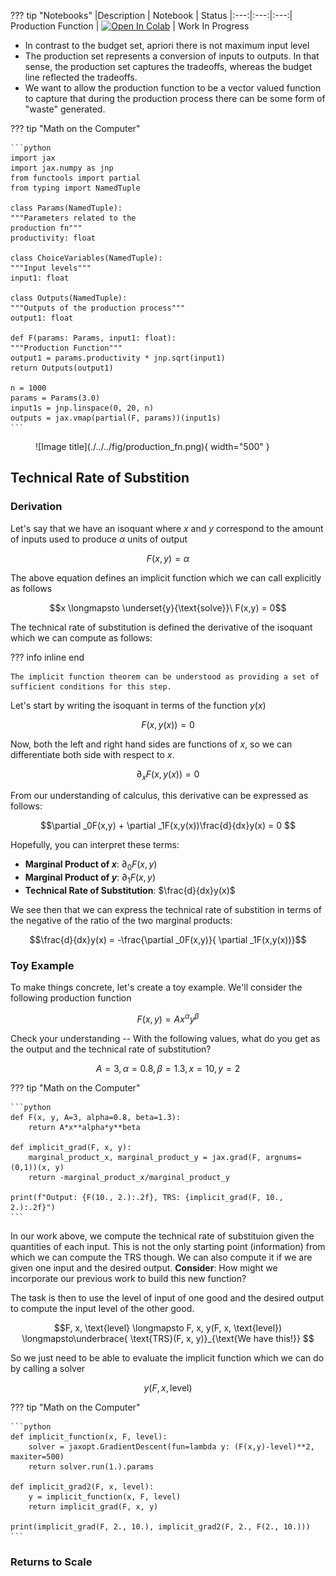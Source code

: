 ??? tip "Notebooks"
    |Description | Notebook | Status 
    |:---:|:---:|:---:|
    Production Function | <a href="https://colab.research.google.com/github/pharringtonp19/mecon/blob/main/notebooks/production_function.ipynb" target="_parent"><img src="https://colab.research.google.com/assets/colab-badge.svg" alt="Open In Colab"/></a> | Work In Progress



- In contrast to the budget set, apriori there is not maximum input level 
- The production set represents a conversion of inputs to outputs. In that sense, the production set captures the tradeoffs, whereas the budget line reflected the tradeoffs. 
- We want to allow the production function to be a vector valued function to capture that during the production process there can be some form of "waste" generated.

??? tip "Math on the Computer"

    ```python 
    import jax
    import jax.numpy as jnp 
    from functools import partial 
    from typing import NamedTuple 

    class Params(NamedTuple):
    """Parameters related to the
    production fn"""
    productivity: float 

    class ChoiceVariables(NamedTuple):
    """Input levels"""
    input1: float 

    class Outputs(NamedTuple):
    """Outputs of the production process"""
    output1: float

    def F(params: Params, input1: float): 
    """Production Function"""
    output1 = params.productivity * jnp.sqrt(input1)
    return Outputs(output1)

    n = 1000
    params = Params(3.0)                                               
    input1s = jnp.linspace(0, 20, n)             
    outputs = jax.vmap(partial(F, params))(input1s)     
    ```

<figure markdown>
  ![Image title](./../../fig/production_fn.png){ width="500" }
</figure>

## Technical Rate of Substition


### Derivation

Let's say that we have an isoquant where $x$ and $y$ correspond to the amount of inputs used to produce $\alpha$ units of output

$$F(x, y) = \alpha $$

The above equation defines an implicit function which we can call explicitly as follows

$$x \longmapsto \underset{y}{\text{solve}}\ F(x,y) = 0$$

The technical rate of substitution is defined the derivative of the isoquant which we can compute as follows:

??? info inline end

    The implicit function theorem can be understood as providing a set of sufficient conditions for this step. 

Let's start by writing the isoquant in terms of the function $y(x)$

$$F(x,y(x)) = 0$$

Now, both the left and right hand sides are functions of $x$, so we can differentiate both side
with respect to $x$.

$$\partial _xF(x,y(x)) = 0$$

From our understanding of calculus, this derivative can be expressed as follows:

$$\partial _0F(x,y) + \partial _1F(x,y(x))\frac{d}{dx}y(x) = 0 $$

Hopefully, you can interpret these terms: 

- **Marginal Product of $x$**: $\partial _0F(x,y)$
- **Marginal Product of $y$**: $\partial _1F(x,y)$
- **Technical Rate of Substitution**: $\frac{d}{dx}y(x)$

We see then that we can express the technical rate of substition in terms of the negative of the ratio of the 
two marginal products: 

$$\frac{d}{dx}y(x) = -\frac{\partial _0F(x,y)}{ \partial _1F(x,y(x))}$$

### Toy Example

To make things concrete, let's create a toy example. We'll consider the following production function

$$F(x, y) = Ax^{\alpha}y^{\beta}$$

Check your understanding -- With the following values, what do you get as the output and the technical rate of substitution? 

$$A=3, \alpha=0.8, \beta=1.3, x=10, y=2$$

??? tip "Math on the Computer"

    ```python 
    def F(x, y, A=3, alpha=0.8, beta=1.3):
        return A*x**alpha*y**beta 

    def implicit_grad(F, x, y):
        marginal_product_x, marginal_product_y = jax.grad(F, argnums=(0,1))(x, y)
        return -marginal_product_x/marginal_product_y

    print(f"Output: {F(10., 2.):.2f}, TRS: {implicit_grad(F, 10., 2.):.2f}")
    ```

In our work above, we compute the technical rate of substituion given the quantities of each input. This is not the only starting point (information) from which we can compute the TRS though. We can also compute it if we are given one input and the desired output. **Consider**: How might we incorporate our previous work to build this new function? 

The task is then to use the level of input of one good and the desired output to compute the input level of the other good. 

$$F, x, \text{level} \longmapsto F, x,  y(F, x, \text{level}) \longmapsto\underbrace{ \text{TRS}(F, x, y)}_{\text{We have this!}} $$

So we just need to be able to evaluate the implicit function which we can do by calling a solver

$$y(F, x, \text{level})$$

??? tip "Math on the Computer"

    ```python 
    def implicit_function(x, F, level):
        solver = jaxopt.GradientDescent(fun=lambda y: (F(x,y)-level)**2, maxiter=500)
        return solver.run(1.).params 

    def implicit_grad2(F, x, level):
        y = implicit_function(x, F, level)  
        return implicit_grad(F, x, y)

    print(implicit_grad(F, 2., 10.), implicit_grad2(F, 2., F(2., 10.)))
    ```

### Returns to Scale 